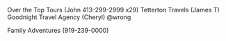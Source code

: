 Over the Top Tours (John 413-299-2999 x29)
Tetterton Travels (James T)
Goodnight Travel Agency (Cheryl)
@wrong

Family Adventures (919-239-0000)
